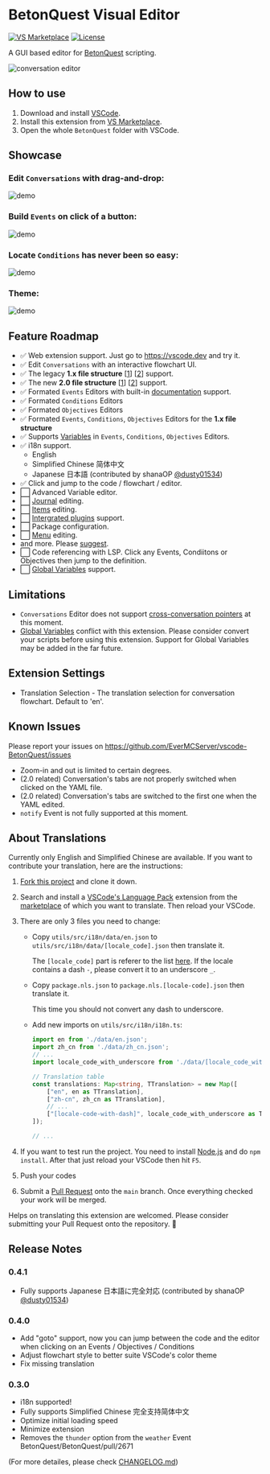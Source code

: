 # BetonQuest Visual Editor

[![VS Marketplace](https://img.shields.io/visual-studio-marketplace/v/EverMC.betonquest?color=brightgreen&label=VS%20Marketplace&logo=visual-studio-code&style=flat-square)](https://marketplace.visualstudio.com/items?itemName=EverMC.betonquest)
[![License](https://img.shields.io/badge/license-AGPL--3.0-blue?style=flat-square)](https://github.com/EverMCServer/vscode-BetonQuest/blob/main/LICENSE)


A GUI based editor for [BetonQuest](https://github.com/BetonQuest/BetonQuest) scripting.

![conversation editor](assets/screenshot-conversation-light.jpg)

## How to use

1. Download and install [VSCode](https://code.visualstudio.com/).
1. Install this extension from [VS Marketplace](https://marketplace.visualstudio.com/items?itemName=EverMC.betonquest).
1. Open the whole `BetonQuest` folder with VSCode.

## Showcase

### Edit `Conversations` with drag-and-drop:
![demo](assets/screenshot-demo-conversation-new-option.gif)

### Build `Events` on click of a button:
![demo](assets/screenshot-demo-new-event.gif)

### Locate `Conditions` has never been so easy:
![demo](assets/screenshot-demo-goto.gif)

### Theme:
![demo](assets/screenshot-demo-theme.gif)

## Feature Roadmap
- ✅ Web extension support. Just go to https://vscode.dev and try it.
- ✅ Edit `Conversations` with an interactive flowchart UI.
- ✅ The legacy **1.x file structure** \[[1](https://betonquest.org/1.12/User-Documentation/Reference/#packages)\] \[[2](https://betonquest.org/1.12/User-Documentation/Conversations/)\] support.
- ✅ The new **2.0 file structure** \[[1](https://betonquest.org/2.0/Documentation/Scripting/Packages-%26-Templates/)\] \[[2](https://betonquest.org/2.0/Tutorials/Syntax/Quest-Packages/)\] support.
- ✅ Formated `Events` Editors with built-in [documentation](https://betonquest.org/2.0/Documentation/Overview/) support.
- ✅ Formated `Conditions` Editors
- ✅ Formated `Objectives` Editors
- ✅ Formated `Events`, `Conditions`, `Objectives` Editors for the **1.x file structure**
- ✅ Supports [Variables](https://betonquest.org/2.0/Documentation/Scripting/Building-Blocks/Variables-List) in `Events`, `Conditions`, `Objectives` Editors.
- ✅ i18n support.
    - English
    - Simplified Chinese 简体中文
    - Japanese 日本語 (contributed by shanaOP [@dusty01534](https://github.com/dusty01534))
- ✅ Click and jump to the code / flowchart / editor.
- ⬜ Advanced Variable editor.
- ⬜ [Journal](https://betonquest.org/2.0/Documentation/Features/Journal/) editing.
- ⬜ [Items](https://betonquest.org/2.0/Documentation/Features/Items/) editing.
- ⬜ [Intergrated plugins](https://betonquest.org/2.0/Documentation/Scripting/Building-Blocks/Integration-List/) support.
- ⬜ Package configuration.
- ⬜ [Menu](https://betonquest.org/2.0/Documentation/Features/Menus/Menu/) editing.
- and more. Please [suggest](https://github.com/EverMCServer/vscode-BetonQuest/issues).
- ⬜ Code referencing with LSP. Click any Events, Condiitons or Objectives then jump to the definition.
- ⬜ [Global Variables](https://betonquest.org/2.0/Documentation/Scripting/Building-Blocks/Variables-List/#global-variables) support.

## Limitations

- `Conversations` Editor does not support [cross-conversation pointers](https://betonquest.org/2.0/Documentation/Features/Conversations/#cross-conversation-pointers) at this moment.
- [Global Variables](https://betonquest.org/2.0/Documentation/Scripting/Building-Blocks/Variables-List/#global-variables) conflict with this extension. Please consider convert your scripts before using this extension. Support for Global Variables may be added in the far future.

## Extension Settings

- Translation Selection - The translation selection for conversation flowchart. Default to 'en'.

## Known Issues

Please report your issues on https://github.com/EverMCServer/vscode-BetonQuest/issues

- Zoom-in and out is limited to certain degrees.
- (2.0 related) Conversation's tabs are not properly switched when clicked on the YAML file.
- (2.0 related) Conversation's tabs are switched to the first one when the YAML edited.
- `notify` Event is not fully supported at this moment.

## About Translations

Currently only English and Simplified Chinese are available. If you want to contribute your translation, here are the instructions:

1. [Fork this project](https://github.com/EverMCServer/vscode-BetonQuest/fork) and clone it down.

1. Search and install a [VSCode's Language Pack](https://code.visualstudio.com/docs/getstarted/locales) extension from the [marketplace](https://code.visualstudio.com/docs/editor/extension-marketplace) of which you want to translate. Then reload your VSCode.

1. There are only 3 files you need to change:

    - Copy `utils/src/i18n/data/en.json` to `utils/src/i18n/data/[locale_code].json` then translate it.

        The `[locale_code]` part is referer to the list [here](https://code.visualstudio.com/docs/getstarted/locales#_available-locales). If the locale contains a dash `-`, please convert it to an underscore `_`.

    - Copy `package.nls.json` to `package.nls.[locale-code].json` then translate it.

        This time you should not convert any dash to underscore.

    - Add new imports on `utils/src/i18n/i18n.ts`:

        ```typescript
        import en from './data/en.json';
        import zh_cn from './data/zh_cn.json';
        // ...
        import locale_code_with_underscore from './data/[locale_code_with_underscore].json'; // New

        // Translation table
        const translations: Map<string, TTranslation> = new Map([
            ["en", en as TTranslation],
            ["zh-cn", zh_cn as TTranslation],
            // ...
            ["[locale-code-with-dash]", locale_code_with_underscore as TTranslation], // New
        ]);

        // ...
        ```

1. If you want to test run the project. You need to install [Node.js](https://nodejs.org/en/download) and do `npm install`. After that just reload your VSCode then hit `F5`.

1. Push your codes

1. Submit a [Pull Request](https://github.com/EverMCServer/vscode-BetonQuest/pulls) onto the `main` branch. Once everything checked your work will be merged.

Helps on translating this extension are welcomed. Please consider submitting your Pull Request onto the repository. 🥺


## Release Notes

### 0.4.1

- Fully supports Japanese 日本語に完全対応 (contributed by shanaOP [@dusty01534](https://github.com/dusty01534))

### 0.4.0

- Add "goto" support, now you can jump between the code and the editor when clicking on an Events / Objectives / Conditions
- Adjust flowchart style to better suite VSCode's color theme
- Fix missing translation

### 0.3.0
- i18n supported!
- Fully supports Simplified Chinese 完全支持简体中文
- Optimize initial loading speed
- Minimize extension
- Removes the `thunder` option from the `weather` Event BetonQuest/BetonQuest/pull/2671

(For more detailes, please check [CHANGELOG.md](CHANGELOG.md))
